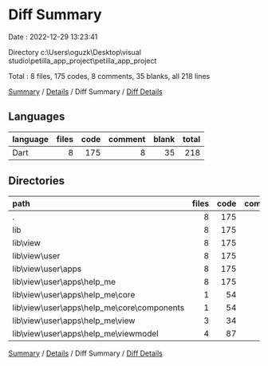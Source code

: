# Diff Summary

Date : 2022-12-29 13:23:41

Directory c:\\Users\\oguzk\\Desktop\\visual studio\\petilla_app_project\\petilla_app_project

Total : 8 files,  175 codes, 8 comments, 35 blanks, all 218 lines

[Summary](results.md) / [Details](details.md) / Diff Summary / [Diff Details](diff-details.md)

## Languages
| language | files | code | comment | blank | total |
| :--- | ---: | ---: | ---: | ---: | ---: |
| Dart | 8 | 175 | 8 | 35 | 218 |

## Directories
| path | files | code | comment | blank | total |
| :--- | ---: | ---: | ---: | ---: | ---: |
| . | 8 | 175 | 8 | 35 | 218 |
| lib | 8 | 175 | 8 | 35 | 218 |
| lib\\view | 8 | 175 | 8 | 35 | 218 |
| lib\\view\\user | 8 | 175 | 8 | 35 | 218 |
| lib\\view\\user\\apps | 8 | 175 | 8 | 35 | 218 |
| lib\\view\\user\\apps\\help_me | 8 | 175 | 8 | 35 | 218 |
| lib\\view\\user\\apps\\help_me\\core | 1 | 54 | 0 | 3 | 57 |
| lib\\view\\user\\apps\\help_me\\core\\components | 1 | 54 | 0 | 3 | 57 |
| lib\\view\\user\\apps\\help_me\\view | 3 | 34 | 2 | 7 | 43 |
| lib\\view\\user\\apps\\help_me\\viewmodel | 4 | 87 | 6 | 25 | 118 |

[Summary](results.md) / [Details](details.md) / Diff Summary / [Diff Details](diff-details.md)